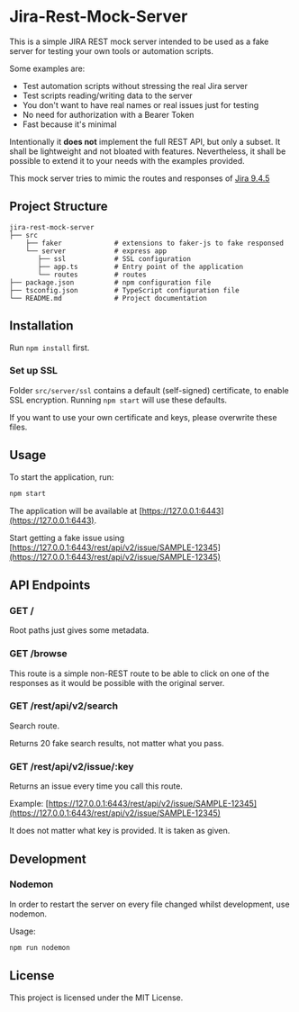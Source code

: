 # Jira-Rest-Mock-Server

This is a simple JIRA REST mock server intended to be used as a fake server for testing your own tools or automation scripts.

Some examples are:

- Test automation scripts without stressing the real Jira server
- Test scripts reading/writing data to the server
- You don't want to have real names or real issues just for testing
- No need for authorization with a Bearer Token
- Fast because it's minimal

Intentionally it **does not** implement the full REST API, but only a subset. It shall be lightweight and not bloated with features. Nevertheless, it shall be possible to extend it to your needs with the examples provided.

This mock server tries to mimic the routes and responses of [Jira 9.4.5](https://docs.atlassian.com/software/jira/docs/api/REST/9.4.5/)

## Project Structure

```none
jira-rest-mock-server
├── src
    ├── faker             # extensions to faker-js to fake responsed
    └── server            # express app
       ├── ssl            # SSL configuration
       ├── app.ts         # Entry point of the application
       └── routes         # routes
├── package.json          # npm configuration file
├── tsconfig.json         # TypeScript configuration file
└── README.md             # Project documentation
```

## Installation

Run `npm install` first.

### Set up SSL

Folder `src/server/ssl` contains a default (self-signed) certificate, to enable SSL encryption. Running `npm start` will use these defaults. 

If you want to use your own certificate and keys, please overwrite these files.

## Usage

To start the application, run:

```bash
npm start
```

The application will be available at [https://127.0.0.1:6443](https://127.0.0.1:6443).

Start getting a fake issue using [https://127.0.0.1:6443/rest/api/v2/issue/SAMPLE-12345](https://127.0.0.1:6443/rest/api/v2/issue/SAMPLE-12345)

## API Endpoints

### GET /

Root paths just gives some metadata.

### GET /browse

This route is a simple non-REST route to be able to click on one of the responses as it would be possible with the original server.

### GET /rest/api/v2/search

Search route.

Returns 20 fake search results, not matter what you pass.

### GET /rest/api/v2/issue/:key

Returns an issue every time you call this route.

Example: [https://127.0.0.1:6443/rest/api/v2/issue/SAMPLE-12345](https://127.0.0.1:6443/rest/api/v2/issue/SAMPLE-12345)

It does not matter what key is provided. It is taken as given.

## Development

### Nodemon

In order to restart the server on every file changed whilst development, use nodemon.

Usage:

```bash
npm run nodemon
```

## License

This project is licensed under the MIT License.
